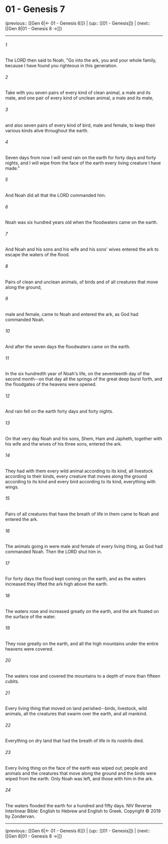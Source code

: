 # 01 - Genesis 7

(previous:: [[Gen 6|← 01 - Genesis 6]]) | (up:: [[01 - Genesis]]) | (next:: [[Gen 8|01 - Genesis 8 →]])

***


###### 1 
The LORD then said to Noah, "Go into the ark, you and your whole family, because I have found you righteous in this generation. 

###### 2 
Take with you seven pairs of every kind of clean animal, a male and its mate, and one pair of every kind of unclean animal, a male and its mate, 

###### 3 
and also seven pairs of every kind of bird, male and female, to keep their various kinds alive throughout the earth. 

###### 4 
Seven days from now I will send rain on the earth for forty days and forty nights, and I will wipe from the face of the earth every living creature I have made." 

###### 5 
And Noah did all that the LORD commanded him. 

###### 6 
Noah was six hundred years old when the floodwaters came on the earth. 

###### 7 
And Noah and his sons and his wife and his sons' wives entered the ark to escape the waters of the flood. 

###### 8 
Pairs of clean and unclean animals, of birds and of all creatures that move along the ground, 

###### 9 
male and female, came to Noah and entered the ark, as God had commanded Noah. 

###### 10 
And after the seven days the floodwaters came on the earth. 

###### 11 
In the six hundredth year of Noah's life, on the seventeenth day of the second month--on that day all the springs of the great deep burst forth, and the floodgates of the heavens were opened. 

###### 12 
And rain fell on the earth forty days and forty nights. 

###### 13 
On that very day Noah and his sons, Shem, Ham and Japheth, together with his wife and the wives of his three sons, entered the ark. 

###### 14 
They had with them every wild animal according to its kind, all livestock according to their kinds, every creature that moves along the ground according to its kind and every bird according to its kind, everything with wings. 

###### 15 
Pairs of all creatures that have the breath of life in them came to Noah and entered the ark. 

###### 16 
The animals going in were male and female of every living thing, as God had commanded Noah. Then the LORD shut him in. 

###### 17 
For forty days the flood kept coming on the earth, and as the waters increased they lifted the ark high above the earth. 

###### 18 
The waters rose and increased greatly on the earth, and the ark floated on the surface of the water. 

###### 19 
They rose greatly on the earth, and all the high mountains under the entire heavens were covered. 

###### 20 
The waters rose and covered the mountains to a depth of more than fifteen cubits. 

###### 21 
Every living thing that moved on land perished--birds, livestock, wild animals, all the creatures that swarm over the earth, and all mankind. 

###### 22 
Everything on dry land that had the breath of life in its nostrils died. 

###### 23 
Every living thing on the face of the earth was wiped out; people and animals and the creatures that move along the ground and the birds were wiped from the earth. Only Noah was left, and those with him in the ark. 

###### 24 
The waters flooded the earth for a hundred and fifty days. NIV Reverse Interlinear Bible: English to Hebrew and English to Greek. Copyright © 2019 by Zondervan.

***

(previous:: [[Gen 6|← 01 - Genesis 6]]) | (up:: [[01 - Genesis]]) | (next:: [[Gen 8|01 - Genesis 8 →]])
